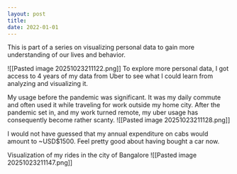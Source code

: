 ```yaml
---
layout: post
title:
date: 2022-01-01
---
```



This is part of a series on visualizing personal data to gain more understanding of our lives and behavior.

![[Pasted image 20251023211122.png]]
To explore more personal data, I got access to 4 years of my data from Uber to see what I could learn from analyzing and visualizing it.



My usage before the pandemic was significant. It was my daily commute and often used it while traveling for work outside my home city. After the pandemic set in, and my work turned remote, my uber usage has consequently become rather scanty.
![[Pasted image 20251023211128.png]]

I would not have guessed that my annual expenditure on cabs would amount to ~USD$1500. Feel pretty good about having bought a car now.

Visualization of my rides in the city of Bangalore
![[Pasted image 20251023211147.png]]

​
